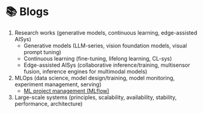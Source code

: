 # 📚 Blogs
1. Research works (generative models, continuous learning, edge-assisted AISys)
   - Generative models (LLM-series, vision foundation models, visual prompt tuning)
   - Continuous learning (fine-tuning, lifelong learning, CL-sys)
   - Edge-assisted AISys (collaborative inference/training, multisensor fusion, inference engines for multimodal models)
3. MLOps (data science, model design/training, model monitoring, experiment management, serving)
   - [ML project management (MLflow)](https://everlasting-message-968.notion.site/ML-project-management-fc7990c882424689b316064456b0158d?pvs=4) 
4. Large-scale systems (principles, scalability, availability, stability, performance, architecture)
